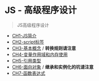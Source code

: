 # JS - 高级程序设计
> JS高级程序设计

* [CH1-JS简介](https://github.com/JiangWeixian/JS-Books/tree/master/JS%E9%AB%98%E7%BA%A7%E7%A8%8B%E5%BA%8F%E8%AE%BE%E8%AE%A1/CH1-Javascript%E7%AE%80%E4%BB%8B)
* [CH2-script标签](https://github.com/JiangWeixian/JS-Books/blob/master/JS%E9%AB%98%E7%BA%A7%E7%A8%8B%E5%BA%8F%E8%AE%BE%E8%AE%A1/CH2-script%E6%A0%87%E7%AD%BE/REAME.md)
* [CH3-基本概念](https://github.com/JiangWeixian/JS-Books/tree/master/JS%E9%AB%98%E7%BA%A7%E7%A8%8B%E5%BA%8F%E8%AE%BE%E8%AE%A1/CH3-%E5%9F%BA%E6%9C%AC%E6%A6%82%E5%BF%B5) / **转换规则请注意**
* [CH4-变量作用域和内存使用](https://github.com/JiangWeixian/JS-Books/tree/master/JS%E9%AB%98%E7%BA%A7%E7%A8%8B%E5%BA%8F%E8%AE%BE%E8%AE%A1/CH4-%E5%8F%98%E9%87%8F%E4%BD%9C%E7%94%A8%E5%9F%9F%E5%86%85%E5%AD%98)
* [CH5-引用类型](https://github.com/JiangWeixian/JS-Books/tree/master/JS%E9%AB%98%E7%BA%A7%E7%A8%8B%E5%BA%8F%E8%AE%BE%E8%AE%A1/CH5-%E5%BC%95%E7%94%A8%E7%B1%BB%E5%9E%8B)
* [CH6-面向对象](https://github.com/JiangWeixian/JS-Books/tree/master/JS%E9%AB%98%E7%BA%A7%E7%A8%8B%E5%BA%8F%E8%AE%BE%E8%AE%A1/CH6-%E9%9D%A2%E5%90%91%E5%AF%B9%E8%B1%A1) / **继承和实例化的坑请注意**
* [CH7-函数表达式](https://github.com/JiangWeixian/JS-Books/tree/master/JS%E9%AB%98%E7%BA%A7%E7%A8%8B%E5%BA%8F%E8%AE%BE%E8%AE%A1/CH7-%E5%87%BD%E6%95%B0%E8%A1%A8%E8%BE%BE%E5%BC%8F)